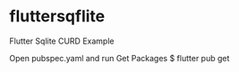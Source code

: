 # fluttersqflite
Flutter Sqlite CURD Example


Open pubspec.yaml and run Get Packages
$ flutter pub get
